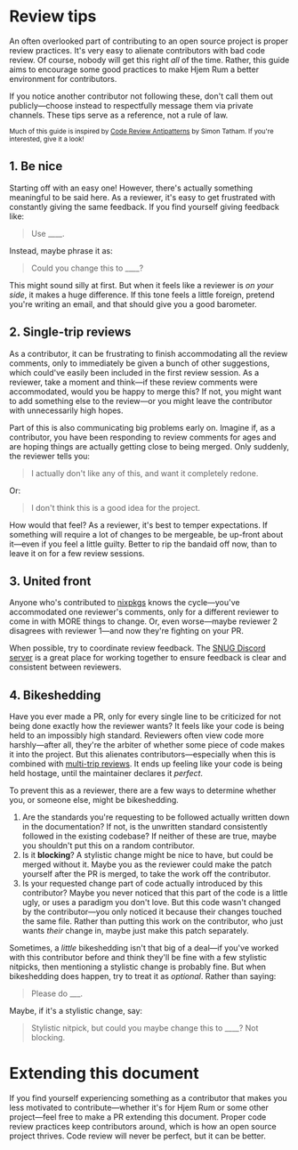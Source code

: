 # Review tips

[Code Review Antipatterns]: https://www.chiark.greenend.org.uk/~sgtatham/quasiblog/code-review-antipatterns/
[nixpkgs]: https://github.com/NixOS/nixpkgs
[SNUG Discord server]: https://discord.gg/6rMPtKDKzt
[multi-trip reviews]: #2-single-trip-reviews

An often overlooked part of contributing to an open source project is proper
review practices. It's very easy to alienate contributors with bad code review.
Of course, nobody will get this right _all_ of the time. Rather, this guide aims
to encourage some good practices to make Hjem Rum a better environment for
contributors.

If you notice another contributor not following these, don't call them out
publicly―choose instead to respectfully message them via private channels. These
tips serve as a reference, not a rule of law.

<sub>Much of this guide is inspired by [Code Review Antipatterns] by Simon
Tatham. If you're interested, give it a look! </sub>

## 1. Be nice

Starting off with an easy one! However, there's actually something meaningful to
be said here. As a reviewer, it's easy to get frustrated with constantly giving
the same feedback. If you find yourself giving feedback like:

> Use ____.

Instead, maybe phrase it as:

> Could you change this to ____?

This might sound silly at first. But when it feels like a reviewer is _on your
side_, it makes a huge difference. If this tone feels a little foreign, pretend
you're writing an email, and that should give you a good barometer.

## 2. Single-trip reviews

As a contributor, it can be frustrating to finish accommodating all the review
comments, only to immediately be given a bunch of other suggestions, which
could've easily been included in the first review session. As a reviewer, take a
moment and think―if these review comments were accommodated, would you be happy
to merge this? If not, you might want to add something else to the review―or you
might leave the contributor with unnecessarily high hopes.

Part of this is also communicating big problems early on. Imagine if, as a
contributor, you have been responding to review comments for ages and are hoping
things are actually getting close to being merged. Only suddenly, the reviewer
tells you:

> I actually don't like any of this, and want it completely redone.

Or:

> I don't think this is a good idea for the project.

How would that feel? As a reviewer, it's best to temper expectations. If
something will require a lot of changes to be mergeable, be up-front about
it―even if you feel a little guilty. Better to rip the bandaid off now, than to
leave it on for a few review sessions.

## 3. United front

Anyone who's contributed to [nixpkgs] knows the cycle―you've accommodated one
reviewer's comments, only for a different reviewer to come in with MORE things
to change. Or, even worse―maybe reviewer 2 disagrees with reviewer 1―and now
they're fighting on your PR.

When possible, try to coordinate review feedback. The [SNUG Discord server] is a
great place for working together to ensure feedback is clear and consistent
between reviewers.

## 4. Bikeshedding

Have you ever made a PR, only for every single line to be criticized for not
being done exactly how the reviewer wants? It feels like your code is being held
to an impossibly high standard. Reviewers often view code more harshly―after
all, they're the arbiter of whether some piece of code makes it into the
project. But this alienates contributors―especially when this is combined with
[multi-trip reviews]. It ends up feeling like your code is being held hostage,
until the maintainer declares it _perfect_.

To prevent this as a reviewer, there are a few ways to determine whether you, or
someone else, might be bikeshedding.

1. Are the standards you're requesting to be followed actually written down in
   the documentation? If not, is the unwritten standard consistently followed in
   the existing codebase? If neither of these are true, maybe you shouldn't put
   this on a random contributor.
2. Is it **blocking**? A stylistic change might be nice to have, but could be
   merged without it. Maybe you as the reviewer could make the patch yourself
   after the PR is merged, to take the work off the contributor.
3. Is your requested change part of code actually introduced by this
   contributor? Maybe you never noticed that this part of the code is a little
   ugly, or uses a paradigm you don't love. But this code wasn't changed by the
   contributor―you only noticed it because their changes touched the same file.
   Rather than putting this work on the contributor, who just wants _their_
   change in, maybe just make this patch separately.

Sometimes, a _little_ bikeshedding isn't that big of a deal―if you've worked
with this contributor before and think they'll be fine with a few stylistic
nitpicks, then mentioning a stylistic change is probably fine. But when
bikeshedding does happen, try to treat it as _optional_. Rather than saying:

> Please do ___.

Maybe, if it's a stylistic change, say:

> Stylistic nitpick, but could you maybe change this to ____? Not blocking.

# Extending this document

If you find yourself experiencing something as a contributor that makes you less
motivated to contribute―whether it's for Hjem Rum or some other project―feel
free to make a PR extending this document. Proper code review practices keep
contributors around, which is how an open source project thrives. Code review
will never be perfect, but it can be better.
